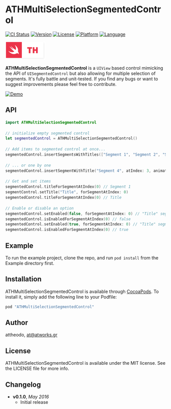# ATHMultiSelectionSegmentedControl

[![CI Status](http://img.shields.io/travis/attheodo/ATHMultiSelectionSegmentedControl.svg?style=flat)](https://travis-ci.org/attheodo/ATHMultiSelectionSegmentedControl)
[![Version](https://img.shields.io/cocoapods/v/ATHMultiSelectionSegmentedControl.svg?style=flat)](http://cocoapods.org/pods/ATHMultiSelectionSegmentedControl)
[![License](https://img.shields.io/cocoapods/l/ATHMultiSelectionSegmentedControl.svg?style=flat)](http://cocoapods.org/pods/ATHMultiSelectionSegmentedControl)
[![Platform](https://img.shields.io/cocoapods/p/ATHMultiSelectionSegmentedControl.svg?style=flat)](http://cocoapods.org/pods/ATHMultiSelectionSegmentedControl)
[![Language](https://img.shields.io/badge/language-Swift%202.0%20/%202.1%20/%202.2-orange.svg)](https://developer.apple.com/swift/)

[![Logo](misc/logo.png  "ATHExtensions")](/)

**ATHMultiSelectionSegmentedControl** is a `UIView` based control mimicking the API of `UISegmentedControl` but also allowing for multiple selection of segments. It's fully battle and unit-tested. If you find any bugs or want to suggest improvements please feel free to contribute.

[![Demo](misc/demo.gif "ATHMultiSelectionSegmentedControl")](/)

## API
```swift
import ATHMultiSelectionSegmentedControl

// initialize empty segmented control
let segmentedControl = ATHMultiSelectionSegmentedControl()

// Add items to segmented control at once...
segmentedControl.insertSegmentsWithTitles(["Segment 1", "Segment 2", "Segment 3"])

// ... or one by one
segmentedControl.insertSegmentWithTitle("Segment 4", atIndex: 3, animated: true)

// Get and set items
segmentedControl.titleForSegmentAtIndex(0) // Segment 1
segmentControl.setTitle("Title", forSegmentAtIndex: 0)
segmentedControl.titleForSegmentAtIndex(0) // Title

// Enable or disable an option
segmentedControl.setEnabled(false, forSegmentAtIndex: 0) // "Title" segment is now disabled
segmentedControl.isEnabledForSegmentAtIndex(0) // false
segmentedControl.setEnabled(true, forSegmentAtIndex: 0) // "Title" segment is now enabled
segmentedControl.isEnabledForSegmentAtIndex(0) // true 


```

## Example

To run the example project, clone the repo, and run `pod install` from the Example directory first.

## Installation

ATHMultiSelectionSegmentedControl is available through [CocoaPods](http://cocoapods.org). To install
it, simply add the following line to your Podfile:

```ruby
pod "ATHMultiSelectionSegmentedControl"
```

## Author

attheodo, at@atworks.gr

## License

ATHMultiSelectionSegmentedControl is available under the MIT license. See the LICENSE file for more info.

## Changelog
- **v0.1.0**, *May 2016*
    - Initial release

